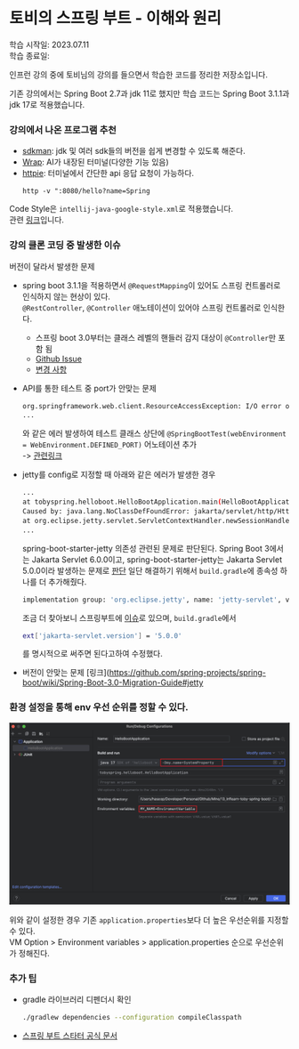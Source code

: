 # 토비의 스프링 부트 - 이해와 원리

학습 시작일: 2023.07.11  
학습 종료일:

인프런 강의 중에 토비님의 강의를 들으면서 학습한 코드를 정리한 저장소입니다.

기존 강의에서는 Spring Boot 2.7과 jdk 11로 했지만 학습 코드는 Spring Boot 3.1.1과 jdk 17로 적용했습니다.

### 강의에서 나온 프로그램 추천

- [sdkman](https://sdkman.io/): jdk 및 여러 sdk들의 버전을 쉽게 변경할 수 있도록 해준다.
- [Wrap](https://www.warp.dev/): AI가 내장된 터미널(다양한 기능 있음)
- [httpie](https://httpie.io/cli): 터미널에서 간단한 api 응답 요청이 가능하다.
  ```
  http -v ":8080/hello?name=Spring
  ```

Code Style은 `intellij-java-google-style.xml`로 적용했습니다.  
관련 [링크](https://github.com/google/styleguide/blob/gh-pages/intellij-java-google-style.xml)입니다.

### 강의 클론 코딩 중 발생한 이슈

버전이 달라서 발생한 문제

- spring boot 3.1.1을 적용하면서 `@RequestMapping`이 있어도 스프링 컨트롤러로 인식하지 않는 현상이 있다.  
  `@RestController`, `@Controller` 애노테이션이 있어야 스프링 컨트롤러로 인식한다.
    - 스프링 boot 3.0부터는 클래스 레벨의 핸들러 감지 대상이 `@Controller`만 포함 됨
    - [Github Issue](https://github.com/spring-projects/spring-framework/issues/22154)
    - [변경 사항](https://github.com/spring-projects/spring-framework/commit/3600644ed1776dce35c4a42d74799a90b90e359e)

- API를 통한 테스트 중 port가 안맞는 문제
  ``` bash
  org.springframework.web.client.ResourceAccessException: I/O error on GET request for "http://localhost:8080/hello": Connection refused
  ... 
  ```
  와 같은 에러 발생하여 테스트 클래스 상단에 `@SpringBootTest(webEnvironment = WebEnvironment.DEFINED_PORT)` 어노테이션
  추가    
  -> [관련링크](https://stackoverflow.com/questions/73828590/i-o-error-on-get-in-testresttemplate-getforentity-method)

- jetty를 config로 지정할 때 아래와 같은 에러가 발생한 경우
  ``` bash
  ...
  at tobyspring.helloboot.HelloBootApplication.main(HelloBootApplication.java:15) ~[classes/:na]
  Caused by: java.lang.NoClassDefFoundError: jakarta/servlet/http/HttpSessionContext
  at org.eclipse.jetty.servlet.ServletContextHandler.newSessionHandler(ServletContextHandler.java:339) ~[je
  ...
  ```
  spring-boot-starter-jetty 의존성 관련된 문제로 판단된다. Spring Boot 3에서는 Jakarta Servlet 6.0.0이고,
  spring-boot-starter-jetty는 Jakarta Servlet 5.0.0이라 발생하는
  문제로 [판단](https://stackoverflow.com/questions/74946784/java-lang-classnotfoundexception-jakarta-servlet-http-httpsessioncontext-with-s)
  일단 해결하기 위해서 `build.gradle`에 종속성 하나를 더 추가해줬다.
  ``` bash
  implementation group: 'org.eclipse.jetty', name: 'jetty-servlet', version: '11.0.15'
  ```

  조금 더 찾아보니 스프링부트에 [이슈](https://github.com/spring-projects/spring-boot/issues/33044)로
  있으며, `build.gradle`에서
  ``` bash
  ext['jakarta-servlet.version'] = '5.0.0' 
  ```
  를 명시적으로 써주면 된다고하여 수정했다.


- 버전이 안맞는
  문제 [링크](https://github.com/spring-projects/spring-boot/wiki/Spring-Boot-3.0-Migration-Guide#jetty

### 환경 설정을 통해 env 우선 순위를 정할 수 있다.

![image](./images/image01.png)

위와 같이 설정한 경우 기존 `application.properties`보다 더 높은 우선순위를 지정할 수 있다.  
VM Option > Environment variables > application.properties 순으로 우선순위가 정해진다.





### 추가 팁

- gradle 라이브러리 디펜더시 확인
  ``` bash
  ./gradlew dependencies --configuration compileClasspath
  ```
- [스프링 부트 스타터 공식 문서](https://docs.spring.io/spring-boot/docs/current/reference/htmlsingle/#using.build-systems.starters)
